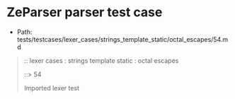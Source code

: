# ZeParser parser test case

- Path: tests/testcases/lexer_cases/strings_template_static/octal_escapes/54.md

> :: lexer cases : strings template static : octal escapes
>
> ::> 54
>
> Imported lexer test
>
> <template pure> ZeroToThreeOctalDigit [lookahead @{x2209}@ OctalDigit] (other character/high digit)

## Input

`````js
`\31\
`
`````

## Output

_Note: the whole output block is auto-generated. Manual changes will be overwritten!_

Below follow outputs in four parsing modes: sloppy mode, strict mode script goal, module goal, web compat mode (always sloppy).

Note that the output parts are auto-generated by the test runner to reflect actual result.

### Sloppy mode

Parsed with script goal and as if the code did not start with strict mode header.

`````
throws: Parser error!
  Template contained an illegal escape, illegal in a statement

`\31\
^------- error

`
`````

### Strict mode

Parsed with script goal but as if it was starting with `"use strict"` at the top.

_Output same as sloppy mode._

### Module goal

Parsed with the module goal.

_Output same as sloppy mode._

### Web compat mode

Parsed in sloppy script mode but with the web compat flag enabled.

_Output same as sloppy mode._
